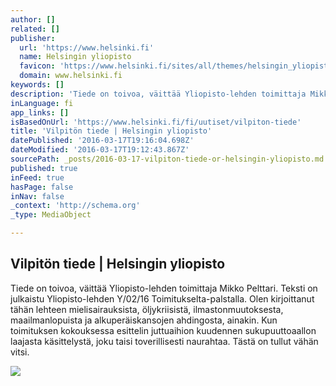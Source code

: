 ```yaml
---
author: []
related: []
publisher:
  url: 'https://www.helsinki.fi'
  name: Helsingin yliopisto
  favicon: 'https://www.helsinki.fi/sites/all/themes/helsingin_yliopisto/images/favicons/favicon.ico'
  domain: www.helsinki.fi
keywords: []
description: 'Tiede on toivoa, väittää Yliopisto-lehden toimittaja Mikko Pelttari. Teksti on julkaistu Yliopisto-lehden Y/02/16 Toimitukselta-palstalla. Olen kirjoittanut tähän lehteen mielisairauksista, öljykriisistä, ilmastonmuutoksesta, maailmanlopuista ja alkuperäiskansojen ahdingosta, ainakin. Kun toimituksen kokouksessa esittelin juttuaihion kuudennen sukupuuttoaallon laajasta käsittelystä, joku taisi toverillisesti naurahtaa. Tästä on tullut vähän vitsi.'
inLanguage: fi
app_links: []
isBasedOnUrl: 'https://www.helsinki.fi/fi/uutiset/vilpiton-tiede'
title: 'Vilpitön tiede | Helsingin yliopisto'
datePublished: '2016-03-17T19:16:04.698Z'
dateModified: '2016-03-17T19:12:43.867Z'
sourcePath: _posts/2016-03-17-vilpiton-tiede-or-helsingin-yliopisto.md
published: true
inFeed: true
hasPage: false
inNav: false
_context: 'http://schema.org'
_type: MediaObject

---
```

<article style=""><h1>Vilpitön tiede | Helsingin yliopisto</h1><p>Tiede on toivoa, väittää Yliopisto-lehden toimittaja Mikko Pelttari. Teksti on julkaistu Yliopisto-lehden Y/02/16 Toimitukselta-palstalla. Olen kirjoittanut tähän lehteen mielisairauksista, öljykriisistä, ilmastonmuutoksesta, maailmanlopuista ja alkuperäiskansojen ahdingosta, ainakin. Kun toimituksen kokouksessa esittelin juttuaihion kuudennen sukupuuttoaallon laajasta käsittelystä, joku taisi toverillisesti naurahtaa. Tästä on tullut vähän vitsi.</p><img src="https://www.helsinki.fi/sites/default/files/thumbnails/image/mikkopelttari_2000x666px.jpg" /></article>